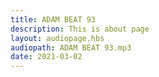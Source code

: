 ```yaml
---
title: ADAM BEAT 93
description: This is about page
layout: audiopage.hbs
audiopath: ADAM BEAT 93.mp3
date: 2021-03-02
---
```

